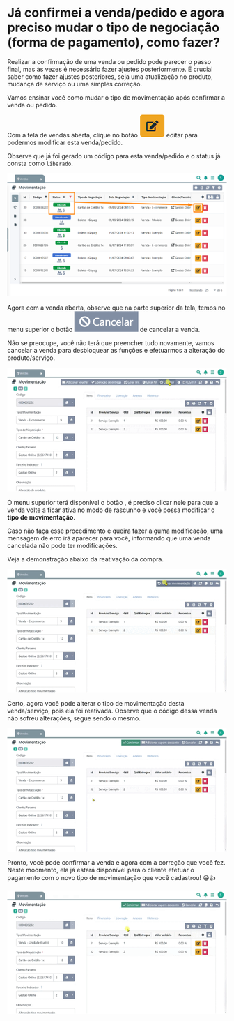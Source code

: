 # Já confirmei a venda/pedido e agora preciso mudar o tipo de negociação (forma de pagamento), como fazer?

Realizar a confirmação de uma venda ou pedido pode parecer o passo final, mas às vezes é necessário fazer ajustes posteriormente. É crucial saber como fazer ajustes posteriores, seja uma atualização no produto, mudança de serviço ou uma simples correção.

Vamos ensinar você como mudar o tipo de movimentação após confirmar a venda ou pedido.

Com a tela de vendas aberta, clique no botão <img src="/erp-v2/assets/funcionalidades/icon_editar_item.png" alt="" data-size="line"> editar para podermos modificar esta venda/pedido. 

Observe que já foi gerado um código para esta venda/pedido e o status já consta como `liberado`.

![](/erp-v2/assets/guia_utilizacao/guia_utilizacao_status_venda.png)

Agora com a venda aberta, observe que na parte superior da tela, temos no menu superior o botão <img src="/erp-v2/assets/funcionalidades/icon_cancelar_venda.png" alt="" data-size="line"> de cancelar a venda.

Não se preocupe, você não terá que preencher tudo novamente, vamos cancelar a venda para desbloquear as funções e efetuarmos a alteração do produto/serviço.

![](/erp-v2/assets/guia_utilizacao/guia_utilizacao_venda_btn_menu_superior_tipo_negociacao.gif)

O menu superior terá disponível o botão <img src="/erp-v2/assets/funcionalidades/icon_reativar_movimentacao.png" alt="" data-size="line">, é preciso clicar nele para que a venda volte a ficar ativa no modo de rascunho e você possa modificar o **tipo de movimentação**. 

Caso não faça esse procedimento e queira fazer alguma modificação, uma mensagem de erro irá aparecer para você, informando que uma venda cancelada não pode ter modificações.

Veja a demonstração abaixo da reativação da compra.

![](/erp-v2/assets/guia_utilizacao/guia_utilizacao_venda_btn_reativar_movimentacao_tipo_negociacao.gif)

Certo, agora você pode alterar o tipo de movimentação desta venda/serviço, pois ela foi reativada. Observe que o código dessa venda não sofreu alterações, segue sendo o mesmo.

![](/erp-v2/assets/guia_utilizacao/guia_utilizacao_venda_tipo_movimentacao.gif)

Pronto, você pode confirmar a venda e agora com a correção que você fez. Neste moomento, ela já estará disponível para o cliente efetuar o pagamento com o novo tipo de movimentação que você cadastrou! 😁👍

![](/erp-v2/assets/guia_utilizacao/guia_utilizacao_venda_salvando_venda_tipo_movimentacao.gif)